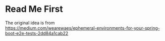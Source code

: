 # Read Me First

The original idea is from  
https://medium.com/wearewaes/ephemeral-environments-for-your-spring-boot-e2e-tests-2dd84a1cab22